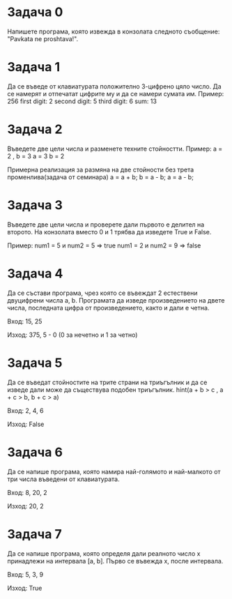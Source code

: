 # Задача 0

Напишете програма, която извежда в конзолата следното съобщение: "Pavkata ne proshtava!".

# Задача 1

Да се въведе от клавиатурата положително 3-цифрено цяло число. Да се намерят и отпечатат цифрите му и да се намери сумата им.
Пример: 256
first digit: 2
second digit: 5
third digit: 6
sum: 13

# Задача 2

Въведете две цели числа и разменете техните стойностти.
Пример: а = 2 , b = 3
a = 3
b = 2

Примерна реализация за размяна на две стойности без трета променлива(задача от семинара)
a = a + b;
b = a - b;
a = a - b;

# Задача 3

Въведете две цели числа и проверете дали първото е делител на второто. На конзолата вместо 0 и 1 трябва да изведете True и False.

Пример:
num1 = 5 и num2 = 5 => true
num1 = 2 и num2 = 9 => false

# Задача 4
Да се състави програма, чрез която се въвеждат 2 естествени двуцифрени числа a, b. Програмата да изведе произведението на двете числа, последната цифра от произведението, както и дали е четна.

Вход: 15, 25

Изход: 375, 5 - 0 (0 за нечетно и 1 за четно)

# Задача 5

Да се въведат стойностите на трите страни на триъгълник и да се изведе дали може да съществува подобен триъгълник. hint(a + b > c , a + c > b, b + c > a)

Вход: 2, 4, 6

Изход: False

# Задача 6

Да се напише програма, която намира най-голямото и най-малкото от три числа въведени от клавиатурата.

Вход: 8, 20, 2

Изход: 20, 2

# Задача 7

Да се напише програма, която определя дали реалното число x принадлежи на интервала [a, b]. Първо се въвежда x, после интервала.

Вход: 5, 3, 9

Изход: True
